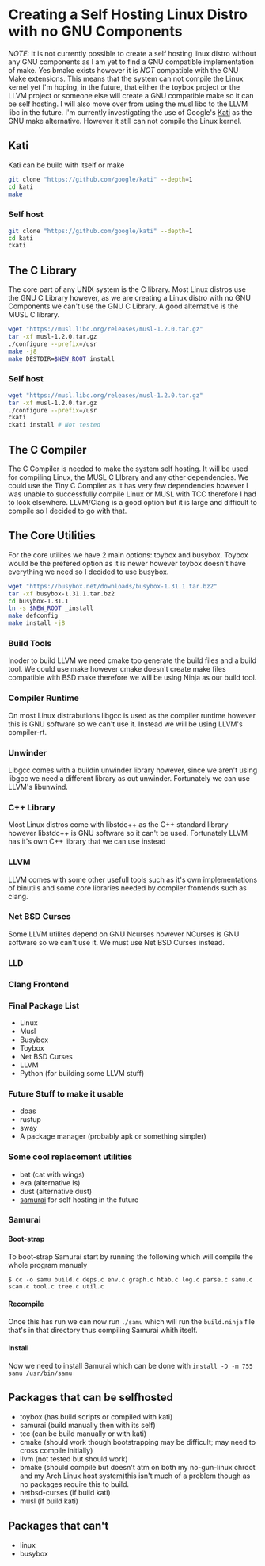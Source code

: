 # Creating a Self Hosting Linux Distro with no GNU Components

_*NOTE:*_ It is not currently possible to create a self hosting linux distro without any GNU components
as I am yet to find a GNU compatible implementation of make. Yes bmake exists however it is _*NOT*_
compatible with the GNU Make extensions. This means that the system can not compile the Linux kernel
yet I'm hoping, in the future, that either the toybox project or the LLVM project or someone else will create a GNU compatible make so it can be self hosting. I will also move over from using the musl libc to the LLVM libc in the future. I'm currently investigating the use of Google's [Kati](https://github.com/google/kati) as the GNU make alternative. However
it still can not compile the Linux kernel.

## Kati
Kati can be build with itself or make
```sh
git clone "https://github.com/google/kati" --depth=1
cd kati
make
```
### Self host

```sh
git clone "https://github.com/google/kati" --depth=1
cd kati
ckati
```

## The C Library
The core part of any UNIX system is the C library. Most Linux distros use the GNU C Library however, 
as we are creating a Linux distro with no GNU Components we can't use the GNU C Library. 
A good alternative is the MUSL C library.

```sh
wget "https://musl.libc.org/releases/musl-1.2.0.tar.gz"
tar -xf musl-1.2.0.tar.gz
./configure --prefix=/usr
make -j8
make DESTDIR=$NEW_ROOT install
```

### Self host

```sh
wget "https://musl.libc.org/releases/musl-1.2.0.tar.gz"
tar -xf musl-1.2.0.tar.gz
./configure --prefix=/usr
ckati
ckati install # Not tested
```

## The C Compiler
The C Compiler is needed to make the system self hosting. It will be used for compiling Linux, 
the MUSL C LIbrary and any other dependencies. We could use the Tiny C Compiler as it has very 
few dependencies however I was unable to successfully compile Linux or MUSL with TCC therefore 
I had to look elsewhere. LLVM/Clang is a good option but it is large and difficult to compile 
so I decided to go with that.

## The Core Utilities
For the core utilites we have 2 main options: toybox and busybox. Toybox would be the prefered 
option as it is newer however toybox doesn't have everything we need so I decided to use 
busybox.

```sh
wget "https://busybox.net/downloads/busybox-1.31.1.tar.bz2"
tar -xf busybox-1.31.1.tar.bz2
cd busybox-1.31.1
ln -s $NEW_ROOT _install
make defconfig
make install -j8
```

### Build Tools
Inoder to build LLVM we need cmake too generate the build files and a build tool. 
We could use make however cmake doesn't create make files compatible with BSD make 
therefore we will be using Ninja as our build tool.

### Compiler Runtime
On most Linux distrabutions libgcc is used as the compiler runtime however this is GNU software 
so we can't use it. Instead we will be using LLVM's compiler-rt.

### Unwinder
Libgcc comes with a buildin unwinder library however, since we aren't using libgcc we need a 
different library as out unwinder. Fortunately we can use LLVM's libunwind.

### C++ Library
Most Linux distros come with libstdc++ as the C++ standard library however libstdc++ is GNU 
software so it can't be used. Fortunately LLVM has it's own C++ library that we can use
instead

### LLVM
LLVM comes with some other usefull tools such as it's own implementations of binutils and 
some core libraries needed by compiler frontends such as clang.

### Net BSD Curses
Some LLVM utilites depend on GNU Ncurses however NCurses is GNU software so we can't use it. We
must use Net BSD Curses instead.

### LLD


### Clang Frontend


### Final Package List

 - Linux
 - Musl
 - Busybox
 - Toybox
 - Net BSD Curses
 - LLVM
 - Python (for building some LLVM stuff)

### Future Stuff to make it usable

 - doas
 - rustup
 - sway
 - A package manager (probably apk or something simpler)
 
### Some cool replacement utilities

- bat (cat with wings)
- exa (alternative ls)
- dust (alternative dust)
- [samurai](https://github.com/michaelforney/samurai) for self hosting in the future

### Samurai

#### Boot-strap

To boot-strap Samurai start by running the following which will compile the whole program manualy

```
$ cc -o samu build.c deps.c env.c graph.c htab.c log.c parse.c samu.c scan.c tool.c tree.c util.c
```

#### Recompile

Once this has run we can now run `./samu` which will run the `build.ninja` file that's in that directory
thus compiling Samurai whith itself.

#### Install

Now we need to install Samurai which can be done with `install -D -m 755 samu /usr/bin/samu`

## Packages that can be selfhosted

 - toybox (has build scripts or compiled with kati)
 - samurai (build manually then with its self)
 - tcc (can be build manually or with kati)
 - cmake (should work though bootstrapping may be difficult; may need to cross compile initially)
 - llvm (not tested but should work)
 - bmake (should compile but doesn't atm on both my no-gun-linux chroot and my Arch Linux host system)this isn't
 much of a problem though as no packages require this to build.
 - netbsd-curses (if build kati)
 - musl (if build kati)

## Packages that can't
 - linux
 - busybox
 


